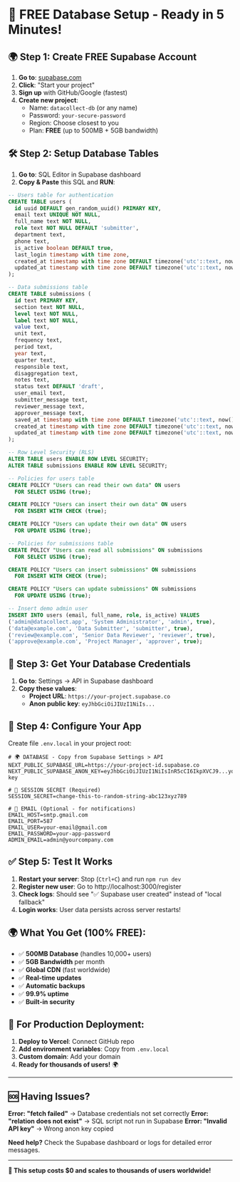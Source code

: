 # 🚀 FREE Database Setup - Ready in 5 Minutes!

## 🌍 **Step 1: Create FREE Supabase Account**

1. **Go to**: [supabase.com](https://supabase.com)
2. **Click**: "Start your project" 
3. **Sign up** with GitHub/Google (fastest)
4. **Create new project**:
   - Name: `datacollect-db` (or any name)
   - Password: `your-secure-password`
   - Region: Choose closest to you
   - Plan: **FREE** (up to 500MB + 5GB bandwidth)

## 🛠️ **Step 2: Setup Database Tables**

1. **Go to**: SQL Editor in Supabase dashboard
2. **Copy & Paste** this SQL and **RUN**:

```sql
-- Users table for authentication
CREATE TABLE users (
  id uuid DEFAULT gen_random_uuid() PRIMARY KEY,
  email text UNIQUE NOT NULL,
  full_name text NOT NULL,
  role text NOT NULL DEFAULT 'submitter',
  department text,
  phone text,
  is_active boolean DEFAULT true,
  last_login timestamp with time zone,
  created_at timestamp with time zone DEFAULT timezone('utc'::text, now()),
  updated_at timestamp with time zone DEFAULT timezone('utc'::text, now())
);

-- Data submissions table
CREATE TABLE submissions (
  id text PRIMARY KEY,
  section text NOT NULL,
  level text NOT NULL,
  label text NOT NULL,
  value text,
  unit text,
  frequency text,
  period text,
  year text,
  quarter text,
  responsible text,
  disaggregation text,
  notes text,
  status text DEFAULT 'draft',
  user_email text,
  submitter_message text,
  reviewer_message text,
  approver_message text,
  saved_at timestamp with time zone DEFAULT timezone('utc'::text, now()),
  created_at timestamp with time zone DEFAULT timezone('utc'::text, now()),
  updated_at timestamp with time zone DEFAULT timezone('utc'::text, now())
);

-- Row Level Security (RLS)
ALTER TABLE users ENABLE ROW LEVEL SECURITY;
ALTER TABLE submissions ENABLE ROW LEVEL SECURITY;

-- Policies for users table
CREATE POLICY "Users can read their own data" ON users
  FOR SELECT USING (true);

CREATE POLICY "Users can insert their own data" ON users
  FOR INSERT WITH CHECK (true);

CREATE POLICY "Users can update their own data" ON users
  FOR UPDATE USING (true);

-- Policies for submissions table  
CREATE POLICY "Users can read all submissions" ON submissions
  FOR SELECT USING (true);

CREATE POLICY "Users can insert submissions" ON submissions
  FOR INSERT WITH CHECK (true);

CREATE POLICY "Users can update submissions" ON submissions
  FOR UPDATE USING (true);

-- Insert demo admin user
INSERT INTO users (email, full_name, role, is_active) VALUES
('admin@datacollect.app', 'System Administrator', 'admin', true),
('data@example.com', 'Data Submitter', 'submitter', true),
('review@example.com', 'Senior Data Reviewer', 'reviewer', true),
('approve@example.com', 'Project Manager', 'approver', true);
```

## 🔑 **Step 3: Get Your Database Credentials**

1. **Go to**: Settings → API in Supabase dashboard
2. **Copy these values**:
   - **Project URL**: `https://your-project.supabase.co`
   - **Anon public key**: `eyJhbGciOiJIUzI1NiIs...`

## 📝 **Step 4: Configure Your App**

Create file `.env.local` in your project root:

```env
# 🌍 DATABASE - Copy from Supabase Settings > API
NEXT_PUBLIC_SUPABASE_URL=https://your-project-id.supabase.co
NEXT_PUBLIC_SUPABASE_ANON_KEY=eyJhbGciOiJIUzI1NiIsInR5cCI6IkpXVCJ9...your-key

# 🔐 SESSION SECRET (Required)
SESSION_SECRET=change-this-to-random-string-abc123xyz789

# 📧 EMAIL (Optional - for notifications)
EMAIL_HOST=smtp.gmail.com
EMAIL_PORT=587
EMAIL_USER=your-email@gmail.com
EMAIL_PASSWORD=your-app-password
ADMIN_EMAIL=admin@yourcompany.com
```

## ✅ **Step 5: Test It Works**

1. **Restart your server**: Stop (`Ctrl+C`) and run `npm run dev`
2. **Register new user**: Go to http://localhost:3000/register
3. **Check logs**: Should see "✅ Supabase user created" instead of "local fallback"
4. **Login works**: User data persists across server restarts!

## 🌍 **What You Get (100% FREE):**

- ✅ **500MB Database** (handles 10,000+ users)
- ✅ **5GB Bandwidth** per month
- ✅ **Global CDN** (fast worldwide)
- ✅ **Real-time updates**
- ✅ **Automatic backups**
- ✅ **99.9% uptime**
- ✅ **Built-in security**

## 🚀 **For Production Deployment:**

1. **Deploy to Vercel**: Connect GitHub repo
2. **Add environment variables**: Copy from `.env.local`
3. **Custom domain**: Add your domain
4. **Ready for thousands of users!** 🌍

---

## 🆘 **Having Issues?**

**Error: "fetch failed"** → Database credentials not set correctly
**Error: "relation does not exist"** → SQL script not run in Supabase
**Error: "Invalid API key"** → Wrong anon key copied

**Need help?** Check the Supabase dashboard or logs for detailed error messages.

---

**🎯 This setup costs $0 and scales to thousands of users worldwide!**
